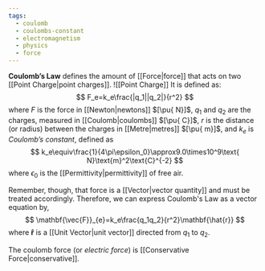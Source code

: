 ```yaml
---
tags:
  - coulomb
  - coulombs-constant
  - electromagnetism
  - physics
  - force
---
```

**Coulomb’s Law** defines the amount of [[Force|force]] that acts on two [[Point Charge|point charges]].
![[Point Charge]]
It is defined as:
$$ F_e=k_e\frac{|q_1||q_2|}{r^2} $$
where $F$ is the force in [[Newton|newtons]] $[\pu{ N}]$, $q_1$ and $q_2$ are the charges, measured in [[Coulomb|coulombs]] $[\pu{ C}]$, $r$ is the distance (or radius) between the charges in [[Metre|metres]] $[\pu{ m}]$, and $k_e$ is _Coulomb’s constant_, defined as
$$ k_e\equiv\frac{1}{4\pi\epsilon_0}\approx9.0\times10^9\text{ N}\text{m}^2\text{C}^{-2} $$
where $\epsilon_0$ is the [[Permittivity|permittivity]] of free air.

Remember, though, that force is a [[Vector|vector quantity]] and must be treated accordingly. Therefore, we can express Coulomb's Law as a vector equation by,
$$
	\mathbf{\vec{F}}_{e}=k_e\frac{q_1q_2}{r^2}\mathbf{\hat{r}}
$$
where $\mathbf{\hat{r}}$ is a [[Unit Vector|unit vector]] directed from $q_1$ to $q_2$. 

The coulomb force (or *electric force*) is [[Conservative Force|conservative]].